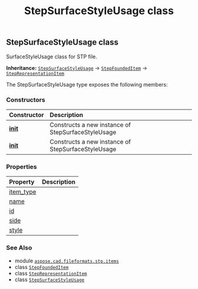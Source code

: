 ﻿---
title: StepSurfaceStyleUsage class
second_title: Aspose.CAD for Python via .NET API References
description: 
type: docs
weight: 690
url: /python-net/aspose.cad.fileformats.stp.items/stepsurfacestyleusage/
is_root: false
---

## StepSurfaceStyleUsage class

SurfaceStyleUsage class for STP file.



**Inheritance:** [`StepSurfaceStyleUsage`](/cad/python-net/aspose.cad.fileformats.stp.items/stepsurfacestyleusage) → 
[`StepFoundedItem`](/cad/python-net/aspose.cad.fileformats.stp.items/stepfoundeditem) → 
[`StepRepresentationItem`](/cad/python-net/aspose.cad.fileformats.stp.items/steprepresentationitem)



The StepSurfaceStyleUsage type exposes the following members:

### Constructors
| Constructor | Description |
| :- | :- |
| [__init__](/cad/python-net/aspose.cad.fileformats.stp.items/stepsurfacestyleusage/__init__/#) | Constructs a new instance of StepSurfaceStyleUsage |
| [__init__](/cad/python-net/aspose.cad.fileformats.stp.items/stepsurfacestyleusage/__init__/#aspose.cad.fileformats.stp.items.StepSurfaceSide-aspose.cad.fileformats.stp.items.StepSurfaceSideStyle) | Constructs a new instance of StepSurfaceStyleUsage |


### Properties
| Property | Description |
| :- | :- |
| [item_type](/cad/python-net/aspose.cad.fileformats.stp.items/stepsurfacestyleusage/item_type) |  |
| [name](/cad/python-net/aspose.cad.fileformats.stp.items/stepsurfacestyleusage/name) |  |
| [id](/cad/python-net/aspose.cad.fileformats.stp.items/stepsurfacestyleusage/id) |  |
| [side](/cad/python-net/aspose.cad.fileformats.stp.items/stepsurfacestyleusage/side) |  |
| [style](/cad/python-net/aspose.cad.fileformats.stp.items/stepsurfacestyleusage/style) |  |



### See Also
* module [`aspose.cad.fileformats.stp.items`](..)
* class [`StepFoundedItem`](/cad/python-net/aspose.cad.fileformats.stp.items/stepfoundeditem)
* class [`StepRepresentationItem`](/cad/python-net/aspose.cad.fileformats.stp.items/steprepresentationitem)
* class [`StepSurfaceStyleUsage`](/cad/python-net/aspose.cad.fileformats.stp.items/stepsurfacestyleusage)

